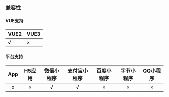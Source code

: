### 兼容性
#### VUE支持 
|VUE2	| VUE3	|
|-----	|-----	|
|√		| ×		|
#### 平台支持
|App|H5应用	|微信小程序	|支付宝小程序	|百度小程序	|字节小程序	|QQ小程序	|
|:-:|:-:	|:-:		|:-:		|:-:		|:-:		|:-:		|
|x	|×		|√			|√			|×			|×			|×			|